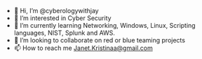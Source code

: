 - 👋 Hi, I’m @cyberologywithjay
- 👀 I’m interested in Cyber Security
- 🌱 I’m currently learning Networking, Windows, Linux, Scripting languages, NIST, Splunk and AWS. 
- 💞️ I’m looking to collaborate on red or blue teaming projects
- 📫 How to reach me Janet.Kristinaa@gmail.com

<!---
cyberologywithjay/cyberologywithjay is a ✨ special ✨ repository because its `README.md` (this file) appears on your GitHub profile.
You can click the Preview link to take a look at your changes.
--->
